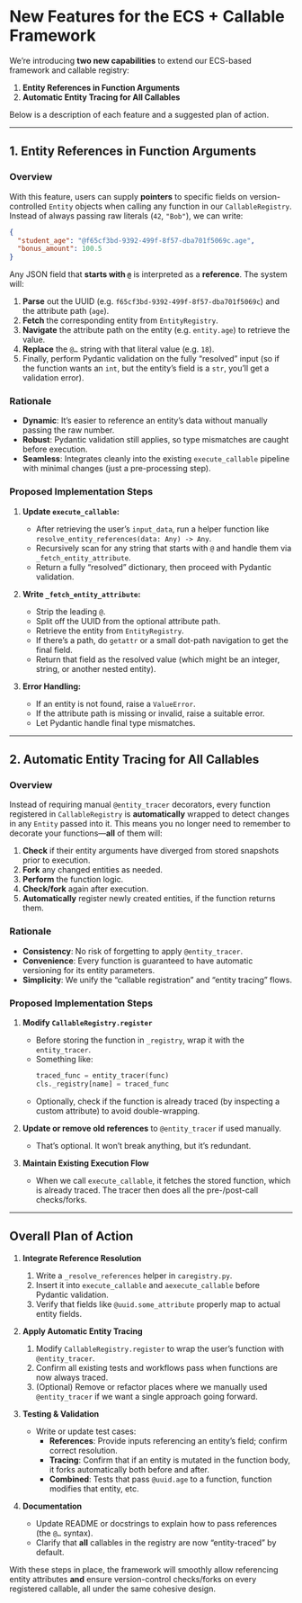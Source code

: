 # New Features for the ECS + Callable Framework

We’re introducing **two new capabilities** to extend our ECS-based framework and callable registry:

1. **Entity References in Function Arguments**
2. **Automatic Entity Tracing for All Callables**

Below is a description of each feature and a suggested plan of action.

---

## 1. Entity References in Function Arguments

### Overview

With this feature, users can supply **pointers** to specific fields on version-controlled `Entity` objects when calling any function in our `CallableRegistry`. Instead of always passing raw literals (`42`, `"Bob"`), we can write:

```json
{
  "student_age": "@f65cf3bd-9392-499f-8f57-dba701f5069c.age",
  "bonus_amount": 100.5
}
```

Any JSON field that **starts with `@`** is interpreted as a **reference**. The system will:
1. **Parse** out the UUID (e.g. `f65cf3bd-9392-499f-8f57-dba701f5069c`) and the attribute path (`age`).
2. **Fetch** the corresponding entity from `EntityRegistry`.
3. **Navigate** the attribute path on the entity (e.g. `entity.age`) to retrieve the value.
4. **Replace** the `@…` string with that literal value (e.g. `18`).
5. Finally, perform Pydantic validation on the fully “resolved” input (so if the function wants an `int`, but the entity’s field is a `str`, you’ll get a validation error).

### Rationale

- **Dynamic**: It’s easier to reference an entity’s data without manually passing the raw number.
- **Robust**: Pydantic validation still applies, so type mismatches are caught before execution.
- **Seamless**: Integrates cleanly into the existing `execute_callable` pipeline with minimal changes (just a pre-processing step).

### Proposed Implementation Steps

1. **Update `execute_callable`:**
   - After retrieving the user’s `input_data`, run a helper function like `resolve_entity_references(data: Any) -> Any`.
   - Recursively scan for any string that starts with `@` and handle them via `_fetch_entity_attribute`.
   - Return a fully “resolved” dictionary, then proceed with Pydantic validation.

2. **Write `_fetch_entity_attribute`:**
   - Strip the leading `@`.
   - Split off the UUID from the optional attribute path.
   - Retrieve the entity from `EntityRegistry`.
   - If there’s a path, do `getattr` or a small dot-path navigation to get the final field.
   - Return that field as the resolved value (which might be an integer, string, or another nested entity).

3. **Error Handling:**
   - If an entity is not found, raise a `ValueError`.
   - If the attribute path is missing or invalid, raise a suitable error.
   - Let Pydantic handle final type mismatches.

---

## 2. Automatic Entity Tracing for All Callables

### Overview

Instead of requiring manual `@entity_tracer` decorators, every function registered in `CallableRegistry` is **automatically** wrapped to detect changes in any `Entity` passed into it. This means you no longer need to remember to decorate your functions—**all** of them will:

1. **Check** if their entity arguments have diverged from stored snapshots prior to execution.
2. **Fork** any changed entities as needed.
3. **Perform** the function logic.
4. **Check/fork** again after execution.
5. **Automatically** register newly created entities, if the function returns them.

### Rationale

- **Consistency**: No risk of forgetting to apply `@entity_tracer`.
- **Convenience**: Every function is guaranteed to have automatic versioning for its entity parameters.
- **Simplicity**: We unify the “callable registration” and “entity tracing” flows.

### Proposed Implementation Steps

1. **Modify `CallableRegistry.register`**
   - Before storing the function in `_registry`, wrap it with the `entity_tracer`.
   - Something like:
     ```python
     traced_func = entity_tracer(func)
     cls._registry[name] = traced_func
     ```
   - Optionally, check if the function is already traced (by inspecting a custom attribute) to avoid double-wrapping.

2. **Update or remove old references** to `@entity_tracer` if used manually.
   - That’s optional. It won’t break anything, but it’s redundant.

3. **Maintain Existing Execution Flow**
   - When we call `execute_callable`, it fetches the stored function, which is already traced. The tracer then does all the pre-/post-call checks/forks.

---

## Overall Plan of Action

1. **Integrate Reference Resolution**
   1. Write a `_resolve_references` helper in `caregistry.py`.
   2. Insert it into `execute_callable` and `aexecute_callable` before Pydantic validation.
   3. Verify that fields like `@uuid.some_attribute` properly map to actual entity fields.

2. **Apply Automatic Entity Tracing**
   1. Modify `CallableRegistry.register` to wrap the user’s function with `@entity_tracer`.
   2. Confirm all existing tests and workflows pass when functions are now always traced.
   3. (Optional) Remove or refactor places where we manually used `@entity_tracer` if we want a single approach going forward.

3. **Testing & Validation**
   - Write or update test cases:
     - **References**: Provide inputs referencing an entity’s field; confirm correct resolution.
     - **Tracing**: Confirm that if an entity is mutated in the function body, it forks automatically both before and after.
     - **Combined**: Tests that pass `@uuid.age` to a function, function modifies that entity, etc.

4. **Documentation**
   - Update README or docstrings to explain how to pass references (the `@…` syntax).
   - Clarify that **all** callables in the registry are now “entity-traced” by default.

With these steps in place, the framework will smoothly allow referencing entity attributes **and** ensure version-control checks/forks on every registered callable, all under the same cohesive design.
